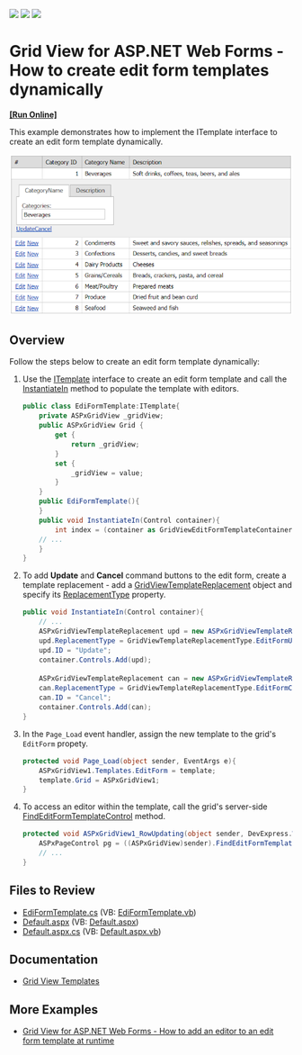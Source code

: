 <!-- default badges list -->
![](https://img.shields.io/endpoint?url=https://codecentral.devexpress.com/api/v1/VersionRange/128538784/15.1.3%2B)
[![](https://img.shields.io/badge/Open_in_DevExpress_Support_Center-FF7200?style=flat-square&logo=DevExpress&logoColor=white)](https://supportcenter.devexpress.com/ticket/details/E986)
[![](https://img.shields.io/badge/📖_How_to_use_DevExpress_Examples-e9f6fc?style=flat-square)](https://docs.devexpress.com/GeneralInformation/403183)
<!-- default badges end -->
# Grid View for ASP.NET Web Forms - How to create edit form templates dynamically
<!-- run online -->
**[[Run Online]](https://codecentral.devexpress.com/e986/)**
<!-- run online end -->
This example demonstrates how to implement the ITemplate interface to create an edit form template dynamically.

![Edit form template](createTemplate.png)

## Overview

Follow the steps below to create an edit form template dynamically:

1. Use the [ITemplate](https://learn.microsoft.com/en-us/dotnet/api/system.web.ui.itemplate?redirectedfrom=MSDN&view=netframework-4.8.1) interface to create an edit form template and call the [InstantiateIn](https://learn.microsoft.com/en-us/dotnet/api/system.web.ui.itemplate.instantiatein?view=netframework-4.8.1) method to populate the template with editors.

    ```csharp
    public class EdiFormTemplate:ITemplate{
        private ASPxGridView _gridView;
        public ASPxGridView Grid {
            get {
                return _gridView;
            }
            set {
                _gridView = value;
            }
        }
        public EdiFormTemplate(){
	    }
        public void InstantiateIn(Control container){
            int index = (container as GridViewEditFormTemplateContainer).VisibleIndex;
        // ...
        }
    }
    ```

2. To add **Update** and **Cancel** command buttons to the edit form, create a template replacement - add a [GridViewTemplateReplacement](https://docs.devexpress.com/AspNet/DevExpress.Web.ASPxGridViewTemplateReplacement) object and specify its [ReplacementType](https://docs.devexpress.com/AspNet/DevExpress.Web.ASPxGridViewTemplateReplacement.ReplacementType) property.

    ```csharp
    public void InstantiateIn(Control container){
        // ...
        ASPxGridViewTemplateReplacement upd = new ASPxGridViewTemplateReplacement();
        upd.ReplacementType = GridViewTemplateReplacementType.EditFormUpdateButton;
        upd.ID = "Update";
        container.Controls.Add(upd);

        ASPxGridViewTemplateReplacement can = new ASPxGridViewTemplateReplacement();
        can.ReplacementType = GridViewTemplateReplacementType.EditFormCancelButton;
        can.ID = "Cancel";
        container.Controls.Add(can);
    }
    ```

3. In the `Page_Load` event handler, assign the new template to the grid's `EditForm` propety.

    ```csharp
    protected void Page_Load(object sender, EventArgs e){
        ASPxGridView1.Templates.EditForm = template;
        template.Grid = ASPxGridView1;
    }
    ```

4. To access an editor within the template, call the grid's server-side [FindEditFormTemplateControl](https://docs.devexpress.com/AspNet/DevExpress.Web.ASPxGridView.FindEditFormTemplateControl(System.String)) method.

    ```csharp
    protected void ASPxGridView1_RowUpdating(object sender, DevExpress.Web.Data.ASPxDataUpdatingEventArgs e){
        ASPxPageControl pg = ((ASPxGridView)sender).FindEditFormTemplateControl("ASPxPageControl1") as ASPxPageControl;
        // ...
    }
    ```

## Files to Review

* [EdiFormTemplate.cs](./CS/WebSite/App_Code/EdiFormTemplate.cs) (VB: [EdiFormTemplate.vb](./VB/WebSite/App_Code/EdiFormTemplate.vb))
* [Default.aspx](./CS/WebSite/Default.aspx) (VB: [Default.aspx](./VB/WebSite/Default.aspx))
* [Default.aspx.cs](./CS/WebSite/Default.aspx.cs) (VB: [Default.aspx.vb](./VB/WebSite/Default.aspx.vb))

## Documentation

* [Grid View Templates](https://docs.devexpress.com/AspNet/3718/components/grid-view/concepts/templates)

## More Examples

* [Grid View for ASP.NET Web Forms - How to add an editor to an edit form template at runtime](https://github.com/DevExpress-Examples/aspxgridview-how-to-load-usercontrol-within-editformtemplate-at-runtime-e3735)
